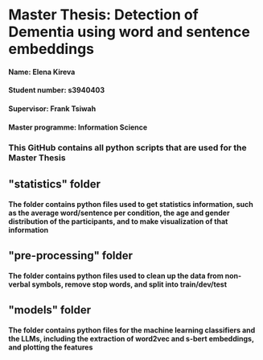# Master Thesis: Detection of Dementia using word and sentence embeddings 
#### Name: Elena Kireva
#### Student number: s3940403
#### Supervisor: Frank Tsiwah
#### Master programme: Information Science

### This GitHub contains all python scripts that are used for the Master Thesis

## "statistics" folder
#### The folder contains python files used to get statistics information, such as the average word/sentence per condition, the age and gender distribution of the participants, and to make visualization of that information

## "pre-processing" folder
#### The folder contains python files used to clean up the data from non-verbal symbols, remove stop words, and split into train/dev/test

## "models" folder
#### The folder contains python files for the machine learning classifiers and the LLMs, including the extraction of word2vec and s-bert embeddings, and plotting the features
